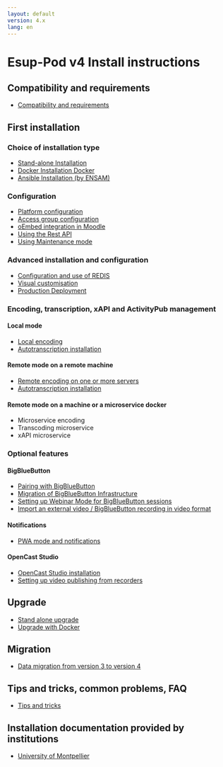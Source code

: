 ```yaml
---
layout: default
version: 4.x
lang: en
---
```


# Esup-Pod v4 Install instructions

## Compatibility and requirements

* [Compatibility and requirements](compatibility-and-requirements_en)

## First installation

### Choice of installation type

* [Stand-alone Installation](install_standalone_en)
* [Docker Installation Docker](install_docker_en)
* [Ansible Installation (by ENSAM)](https://gitlab.ensam.eu/apps/esup-pod)

### Configuration

* [Platform configuration](configuration/configuration_en)
* [Access group configuration](configuration/access-group_en)
* [oEmbed integration in Moodle](configuration/oembed_en)
* [Using the Rest API](configuration/rest-api_en)
* [Using Maintenance mode](configuration/maintenance-mode_en)

### Advanced installation and configuration

* [Configuration and use of REDIS](redis_en)
* [Visual customisation](visual-customisation_en)
* [Production Deployment](production-mode_en)

### Encoding, transcription, xAPI and ActivityPub management

#### Local mode

* [Local encoding](local-encoding_en)
* [Autotranscription installation](optional/auto-transcription-install_en)

#### Remote mode on a remote machine

* [Remote encoding on one or more servers](remote-encoding_en)
* [Autotranscription installation](optional/auto-transcription-install_en)

#### Remote mode on a machine or a microservice docker

* Microservice encoding
* Transcoding microservice
* xAPI microservice

### Optional features

#### BigBlueButton

* [Pairing with BigBlueButton](optional/meeting-install_en)
* [Migration of BigBlueButton Infrastructure](optional/bbb-infrastructure-migration-install_en)
* [Setting up Webinar Mode for BigBlueButton sessions](optional/set-up-webinar-mode-bbb-install_en)
* [Import an external video / BigBlueButton recording in video format](optional/import-external-video-bbb-recording-install_en)

#### Notifications

* [PWA mode and notifications](optional/mode_pwa_notification_en)

#### OpenCast Studio

* [OpenCast Studio installation](optional/opencast-studio-install_en)
* [Setting up video publishing from recorders](optional/video-publication-from-recorders_en)

## Upgrade

* [Stand alone upgrade](upgrade_standalone_en)
* [Upgrade with Docker](upgrade_docker_en)

## Migration

* [Data migration from version 3 to version 4](migrate_from_v3_to_v4_en)

## Tips and tricks, common problems, FAQ

* [Tips and tricks](tricks_en)

## Installation documentation provided by institutions

* [University of Montpellier](install-by-etabs/university-montpellier_en.md)
